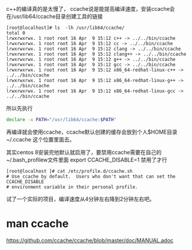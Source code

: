 c++的编译真的是太慢了，
ccache说是能提高编译速度，安装ccache会在/usr/lib64/ccache目录创建工具的链接
```text
[root@localhost]# ls  -lh /usr/lib64/ccache/
total 0
lrwxrwxrwx. 1 root root 16 Apr  9 15:12 c++ -> ../../bin/ccache
lrwxrwxrwx. 1 root root 16 Apr  9 15:12 cc -> ../../bin/ccache
lrwxrwxrwx. 1 root root 16 Apr  9 15:12 clang -> ../../bin/ccache
lrwxrwxrwx. 1 root root 16 Apr  9 15:12 clang++ -> ../../bin/ccache
lrwxrwxrwx. 1 root root 16 Apr  9 15:12 g++ -> ../../bin/ccache
lrwxrwxrwx. 1 root root 16 Apr  9 15:12 gcc -> ../../bin/ccache
lrwxrwxrwx. 1 root root 16 Apr  9 15:12 x86_64-redhat-linux-c++ -> ../../bin/ccache
lrwxrwxrwx. 1 root root 16 Apr  9 15:12 x86_64-redhat-linux-g++ -> ../../bin/ccache
lrwxrwxrwx. 1 root root 16 Apr  9 15:12 x86_64-redhat-linux-gcc -> ../../bin/ccache
```

所以先执行
```bash
declare -x PATH="/usr/lib64/ccache:$PATH"
```
再编译就会使用ccache，ccache默认创建的缓存会放到个人$HOME目录 ~/.ccache 这个位置里面去。

其实centos 8安装完他默认就启用了，要禁用ccache需要在自己的~/.bash_profilew文件里面 export CCACHE_DISABLE=1 禁用了才行
```text
[root@localhost ]# cat /etc/profile.d/ccache.sh 
# Use ccache by default.  Users who don't want that can set the CCACHE_DISABLE
# environment variable in their personal profile.
```

试了一个实际的项目，编译速度从4分钟左右降到2分钟左右吧。


# man ccache
https://github.com/ccache/ccache/blob/master/doc/MANUAL.adoc

